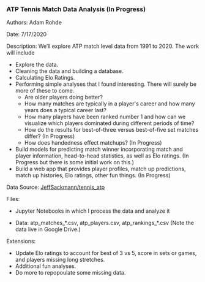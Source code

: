 ### ATP Tennis Match Data Analysis (In Progress)

Authors: Adam Rohde

Date: 7/17/2020

Description: We’ll explore ATP match level data from 1991 to 2020. The work will include

* Explore the data.
* Cleaning the data and building a database.
* Calculating Elo Ratings.
* Performing simple analyses that I found interesting. There will surely be more of these to come. 
    * Are older players doing better?  
    * How many matches are typically in a player's career and how many years does a typical career last?
    * How many players have been ranked number 1 and how can we visualize which players dominated during different periods of time?
    * How do the results for best-of-three versus best-of-five set matches differ? (In Progress)
    * How does handedness effect matchups? (In Progress)
* Build models for predicting match winner incorporating match and player information, head-to-head statistics, as well as Elo ratings. (In Progress but there is some initial work on this.)
* Build a web app that provides player profiles, match up predictions, match up histories, Elo ratings, other fun things.  (In Progress)

Data Source: [JeffSackmann/tennis_atp](https://github.com/JeffSackmann/tennis_atp)

Files:

* Jupyter Notebooks in which I process the data and analyze it

* Data: atp_matches_\*.csv, atp_players.csv, atp_rankings_\*.csv (Note the data live in Google Drive.)

Extensions:

* Update Elo ratings to account for best of 3 vs 5, score in sets or games, and players missing long stretches. 
* Additional fun analyses.
* Do more to repopoulate some missing data. 

